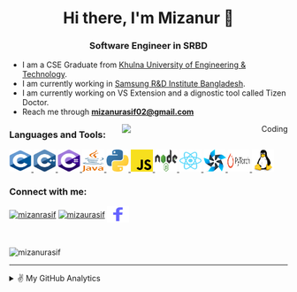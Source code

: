 <h1 align="center"> Hi there, I'm Mizanur 👋 </h1>
<h3 align="center">Software Engineer in SRBD</h3>



<!--   -->


<!-- ⭐ ⚡ 🔭 🌱 👨‍💻 💬 📫  -->
- I am a CSE Graduate from [Khulna University of Engineering & Technology](https://www.kuet.ac.bd).
- I am currently working in [Samsung R&D Institute Bangladesh](https://research.samsung.com/srbd).
- I am currently working on VS Extension and a dignostic tool called Tizen Doctor. 
- Reach me through **mizanurasif02@gmail.com**


<!-- coding gif-->
<div align="right">
  <img align="right" alt="Coding" width="300" src="https://i.pinimg.com/originals/81/17/8b/81178b47a8598f0c81c4799f2cdd4057.gif">
</div>



<div>
  <h3 align="left">Languages and Tools:</h3>
  <p align="left"> 
    <a href="https://www.cprogramming.com/" target="_blank" rel="noreferrer"> 
      <img src="https://github.com/mizanurasif/mizanurasif/blob/main/c.svg" alt="c" width="40" height="40"/> </a> 
    <a href="https://www.w3schools.com/cpp/" target="_blank" rel="noreferrer">     
      <img src="https://github.com/mizanurasif/mizanurasif/blob/main/c++.svg" alt="cplusplus" width="40" height="40"/> </a>
       <a href="https://learn.microsoft.com/en-us/dotnet/csharp/tour-of-csharp/" target="_blank" rel="noreferrer"> 
      <img src="https://github.com/mizanurasif/mizanurasif/blob/main/c sharp.svg" alt="C Sharp" width="40" height="40"/> </a> 
    <a href="https://www.java.com" tar get="_blank" rel="noreferrer"> 
      <img src="https://github.com/mizanurasif/mizanurasif/blob/main/java.svg" alt="java" width="40" height="40"/> </a> 
    <a href="https://www.python.org" target="_blank" rel="noreferrer"> 
      <img src="https://github.com/mizanurasif/mizanurasif/blob/main/python-5.svg" alt="python" width="40" height="40"/> </a> 
    <a href="https://developer.mozilla.org/en-US/docs/Web/JavaScript" target="_blank" rel="noreferrer"> 
      <img src="https://github.com/mizanurasif/mizanurasif/blob/main/javascript-1.svg" alt="javascript" width="40" height="40"/> </a> 
      <a href="https://developer.mozilla.org/en-US/docs/Web/JavaScript" target="_blank" rel="noreferrer"> 
    <a href="https://nodejs.org" target="_blank" rel="noreferrer"> 
      <img src="https://github.com/mizanurasif/mizanurasif/blob/main/nodejs-1.svg" alt="nodejs" width="40" height="40"/> </a> 
    <a href="https://reactjs.org/" target="_blank" rel="noreferrer"> 
      <img src="https://github.com/mizanurasif/mizanurasif/blob/main/react-2.svg" alt="react" width="40" height="40"/> </a> 
    <a href="https://www.tizen.org/" target="_blank" rel="noreferrer"> 
      <img src="https://github.com/mizanurasif/mizanurasif/blob/main/Tizen-Pinwheel-On-Light-RGB.png" alt="tizen" width="40" height="40"/> </a> 
   <!--  <a href="https://www.postgresql.org" target="_blank" rel="noreferrer"> 
      <img src="https://raw.githubusercontent.com/devicons/devicon/master/icons/postgresql/postgresql-original-wordmark.svg" alt="postgresql" width="40" height="40"/> -->
<!--     <a href="https://developer.android.com" target="_blank" rel="noreferrer"> 
      <img src="https://raw.githubusercontent.com/devicons/devicon/master/icons/android/android-original-wordmark.svg" alt="android" width="40" height="40"/> </a> -->
<!--     <a href="https://www.w3.org/html/" target="_blank" rel="noreferrer"> 
      <img src="https://raw.githubusercontent.com/devicons/devicon/master/icons/html5/html5-original-wordmark.svg" alt="html5" width="40" height="40"/> </a>  -->
<!--     <a href="https://www.w3schools.com/css/" target="_blank" rel="noreferrer"> 
      <img src="https://raw.githubusercontent.com/devicons/devicon/master/icons/css3/css3-original-wordmark.svg" alt="css3" width="40" height="40"/> </a>  -->
    <!--
    <a href="https://getbootstrap.com" target="_blank" rel="noreferrer"> 
      <img src="https://raw.githubusercontent.com/devicons/devicon/master/icons/bootstrap/bootstrap-plain-wordmark.svg" alt="bootstrap" width="40" height="40"/> </a> 
    -->
    <a href="https://developer.mozilla.org/en-US/docs/Web/JavaScript" target="_blank" rel="noreferrer"> 
      <img src="https://github.com/mizanurasif/mizanurasif/blob/main/pytorch-2.svg" alt="javascript" width="40" height="40"/> </a> 
    <a href="https://www.linux.org/" target="_blank" rel="noreferrer"> 
      <img src="https://raw.githubusercontent.com/devicons/devicon/master/icons/linux/linux-original.svg" alt="linux" width="40" height="40"/> </a> 
    <!--
    <a href="https://www.mysql.com/" target="_blank" rel="noreferrer"> 
      <img src="https://raw.githubusercontent.com/devicons/devicon/master/icons/mysql/mysql-original-wordmark.svg" alt="mysql" width="40" height="40"/> </a> 
    -->
    <!--
    <a href="https://nodejs.org" target="_blank" rel="noreferrer"> 
      <img src="https://raw.githubusercontent.com/devicons/devicon/master/icons/nodejs/nodejs-original-wordmark.svg" alt="nodejs" width="40" height="40"/> </a> 
    -->
    <!--
    <a href="https://reactjs.org/" target="_blank" rel="noreferrer"> 
      <img src="https://raw.githubusercontent.com/devicons/devicon/master/icons/react/react-original-wordmark.svg" alt="react" width="40" height="40"/> </a> 
    -->  
  </p>
</div>



<div>
  <h3 align="left">Connect with me:</h3>
  <p align="left">
    <a href="https://www.linkedin.com/in/mizanur-rahman-asif" target="blank">
      <img align="center" src="https://raw.githubusercontent.com/rahuldkjain/github-profile-readme-generator/master/src/images/icons/Social/linked-in-alt.svg" alt="mizanrasif" height="30" width="40" /></a>
    <a href="https://codeforces.com/profile/__tamim1" target="blank">
      <img align="center" src="https://raw.githubusercontent.com/rahuldkjain/github-profile-readme-generator/master/src/images/icons/Social/codeforces.svg" alt="mizaurasif" height="30" width="40" /></a>
     <a href="https://www.facebook.com/mdmizanurrahman.asif.7"target="blank">
      <img align="center" src="https://github.com/mizanurasif/mizanurasif/blob/main/facebook.svg" alt="21304875" height="30" width="40" /></a> 
    <!-- <a href="https://leetcode.com/u/mizanurasif/" target="blank">
      <img align="center" src="https://github.com/mizanurasif/mizanurasif/blob/main/leetcode.svg" alt="21304875" height="30" width="40" /></a> -->
     <!--
    <a href="https://www.kaggle.com/noormuhammadtamim" target="blank">
      <img align="center" src="https://raw.githubusercontent.com/rahuldkjain/github-profile-readme-generator/master/src/images/icons/Social/kaggle.svg" alt="anirudhrai693" height="30" width="40" /></a>
    <a href="https://instagram.com/__tamim1" target="blank">
      <img align="center" src="https://raw.githubusercontent.com/rahuldkjain/github-profile-readme-generator/master/src/images/icons/Social/instagram.svg" alt="anii_akhil" height="30" width="40" /></a>
    -->
  </p>
</div>
<br>


<div>
  <!--  visitor count -->
  <p align="left"> <img src="https://komarev.com/ghpvc/?username=mizanurasif&label=Profile%20views&color=0e75b6&style=flat" alt="mizanurasif" /> </p>
</div>


<!-- cat gif --> 
<div id="coding-gif" align="right">
<!--     <img src="https://media.giphy.com/media/M9gbBd9nbDrOTu1Mqx/giphy.gif" width="100"/> -->
<!--   <img align="right" alt="Coding" width="300" src="https://cdn.dribbble.com/users/1277312/screenshots/14733298/media/39b1045e593737587dd60e42c8422d1f.gif" >  -->
</div>




<!--
--- --- ---
-->
<hr width="100%">
<details aligh="left"> 
  <summary> ✌️ My GitHub Analytics </summary><br>
<p><img width="100%" height="200px" align="left" src="https://github-readme-stats.vercel.app/api/top-langs?username=mizanurasif&show_icons=true&locale=en&layout=compact&theme=radical" alt="mizanurasif" /></p>
  <br><br><br><br><br><br><br>
<p>&nbsp;<img width="100%" height="250px" align="left" src="https://github-readme-stats.vercel.app/api?username=mizanurasif&show_icons=true&locale=en&theme=radical" alt="mizanurasif" /></p>
  <br><br><br><br><br><br><br><br><br><br><br><br>
<p><img width="100%" height="250px" align="left" src="https://github-readme-streak-stats.herokuapp.com/?user=mizanurasif&theme=radical" alt="mizanurasif" /></p>
      <br><br><br><br><br><br><br><br><br><br>
</details>


<!--
**mizanurasif/mizanurasif** is a ✨ _special_ ✨ repository because its `README.md` (this file) appears on your GitHub profile.
### Hi there, I'm Tamim. 👋



Here are some ideas to get you started:

- 🔭 I’m currently working on ...
- 🌱 I’m currently learning ...
- 👯 I’m looking to collaborate on ...
- 🤔 I’m looking for help with ...
- 💬 Ask me about ...
- 📫 How to reach me: ...
- 😄 Pronouns: ...
- ⚡ Fun fact: ...
-->
